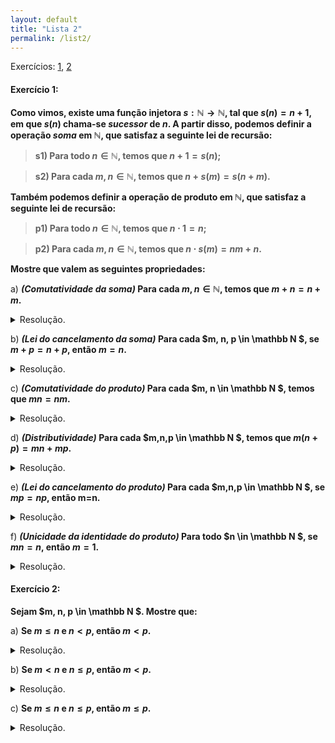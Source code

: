 ```yaml
---
layout: default
title: "Lista 2"
permalink: /list2/
---
```



Exercícios: <a href="#l1ex1">1</a>, <a href="#l1ex2">2</a> 

<p id="l1ex1"> </p>

#### Exercício 1:
**Como vimos, existe uma função injetora
    $s: \mathbb N \rightarrow \mathbb N$, tal que $s(n) = n+1$, em que
    $s(n)$ chama-se *sucessor* de $n$. A partir disso, podemos definir a
    operação *soma* em $\mathbb N$, que satisfaz a seguinte lei de
    recursão:**

>**s1) Para todo $n \in \mathbb N$, temos que $n+1 = s(n)$;**

>**s2) Para cada $m, n \in \mathbb N$, temos que
        $n + s(m) = s(n+m)$.**

**Também podemos definir a operação de produto em $\mathbb N$, que
satisfaz a seguinte lei de recursão:**

>**p1) Para todo $n\in \mathbb N$, temos que $n\cdot 1 = n$;**

>**p2) Para cada $m, n \in \mathbb N$, temos que
        $n\cdot s(m) = nm+n$.**

**Mostre que valem as seguintes propriedades:**

a\) **_(Comutatividade da soma)_ Para cada $m, n \in \mathbb N$, temos
que $m+n = n+m$.**
<div class="box">
<details>
<summary>Resolução.</summary>

Antes, considere a seguinte proposição:<br>
<div class="box">
<strong>Proposição:</strong> Seja $m \in \mathbb N$, então $m+1 = 1+ m$.
<details>
<summary > Demonstração da proposição. </summary>

Considere $S \subset \mathbb N$ tal que, 
 
$$S = \{m \in \mathbb N; m+1=1+m\}.$$
Note que $1 \in S$, já que $(1) + 1 = 2 = 1 + (1)$;
 
Vejamos agora que $s(S) \subset S$. Seja $m \in S$, então:

$$
\begin{aligned}
  s(m)+1 &= (m+1) + 1, \quad &&\text{(Definição da função sucessor)}\\
  &= (1+m) + 1, \quad &&\text{(Visto que $m \in S$)} \\
  &= 1 + (m + 1), \quad &&\text{(Associatividade da soma em $\mathbb N$)}\\
  &= 1 + s(m). \quad &&\text{(Definição da função sucessor)}
\end{aligned} 
$$

Deste modo, já que $1 \in S$ e $s(S) \in S$, pelo Princípio da
Indução, temos que $S = \mathbb N$, como queríamos. $\square$
</details>
</div>

<strong>Dem:</strong> Considere $S \subset \mathbb N$ tal que
$S = \{m \in \mathbb N; m+n = n+m, n\in \mathbb N\}$. Da proposição anterior, temos que $1 \in S$, visto que $1 + n = n + 1$.
 Vejamos que $s(S) \subset S$. Tomando $m \in S$,

$$
\begin{align*}
  s(m)+n &= (m+1) + n, \quad &&\text{(Definição da função sucessor)}\\
  &= m + (1+n), \quad &&\text{(Associatividade da soma em $\mathbb N$)} \\
  &= m + (n+1), \quad &&\text{(Proposição anterior)}\\
  &= (m+n) + 1, \quad &&\text{(Associatividade da soma em $\mathbb N$)}\\
  &= (n + m) + 1, \quad &&\text{(Visto que $m \in S$)}\\
  &= n + (m+1), \quad &&\text{(Associatividade da soma em $\mathbb N$)}\\
  &= n + s(m). \quad&&\text{(Definição da função sucessor)}
\end{align*}
$$

Visto que $1 \in S$ e $s(S) \subset S$, pelo Princípio da Indução, temos $S=\mathbb N$
, como queríamos. $\square$

</details>
</div>

b) **_(Lei do cancelamento da soma)_ Para cada $m, n, p \in \mathbb N $, se $m+p = n+ p$, então $m=n$.**
<details class="box">
<summary>Resolução.</summary>

<strong>Dem: </strong> Seja $S \subset \mathbb N $ tal que 

$$
\begin{align*}
S = \{p \in \mathbb N  ; (m+p=n+p) \implies m=n, \quad m,n 
\in \mathbb N \}.
\end{align*}
$$

Ora, $1 \in S$, já que, se $m+1 = n+1$, então $s(m) = s(n)$, e, como $s$ é injetora por definição, então $m=n$. Vejamos que $s(S) \subset S$. Toman
do $p \in S$ e $m+s(p) = n + s(p)$,

$$
\begin{align*}
  m+s(p)&=n+s(p),\\
  m+(p+1) &=n+(p+1), \quad &&\text{(Definição da função sucessor)}\\
  (m+p) + 1 &= (n+p) + 1, \quad &&\text{(Associatividade da soma em 
  $ \mathbb N $)}\\
  s(m+p)&=s(n+p), \quad &&\text{(Definição da função sucessor)}\\
  m+p &=n+p, \quad &&\text{(Injetividade da função sucessor)}\\
  m &= n. \quad &&\text{(Já que $p \in S$)}
\end{align*}
$$

Deste modo, como $1 \in S$ e $s(S) \subset S$, pelo Princípio da Indução, temos $S = \mathbb N $. $\square$

</details>

 c) **_(Comutatividade do produto)_ Para cada $m, n \in \mathbb N $, temos que $mn = nm$.**

<details class="box"> <summary>Resolução.</summary> 
Antes, considere as seguintes proposições:

<div class="box">
<strong> Proposição 1: </strong>  Seja $n \in \mathbb N $, 
$n\cdot 1 = 1 \cdot n$.

<details>
<summary>Demonstração da Proposição 1.</summary> 

Seja $T \subset \mathbb N$ tal que $T = \{n \in \mathbb N ; n\cdot 1
=1\cdot n\}$, queremos mostrar que $T = \mathbb N$. Ora, $1 \in T$, 
já que pela definição do produto em $\mathbb N$, $(1)\cdot 1 = 
1 = 1 \cdot(1)$. Vejamos que $s(T) \subset T$.
 Tomando $n \in T$, temos que:


$$
\begin{align*}
  s(n)\cdot 1 &= s(n), \quad&&\text{(Definição do produto em $\mathbb N$)}\\
  &=n + 1, \quad&&\text{(Definição da função sucessor)}\\
  &=1\cdot n + 1, \quad&&\text{(Da definição do produto e sabendo que $n
   \in T$  , $n = n\cdot 1 = 1 \cdot n$)}\\
  &= 1\cdot s(n). \quad &&\text{(Definição do produto em $\mathbb N$, $m\cdot s(n) = mn+m$)}
\end{align*}
$$
Portanto, como $1 \in T$ e $s(T) \subset T$, segue do Princípio da Indução que $T=\mathbb N$. $\square$

</details>
</div>

<div class="box">
<strong> Proposição 2: </strong>  <i>(Distributiva comutada)</i> 

Para cada $m, n, p \in \mathbb N $, temos que 
$$(n+p)m = nm+pm.$$

<details> 
<summary>Demonstração da Proposição 2.</summary> 

 Considere $R=\{m \in \mathbb N ; (n+p)m = nm + pm, \quad n,p 
 \in \mathbb N \}$. Note que $1 \in R$, visto que, da definição de produto,
  $(n+p)\cdot 1 = n + p = n\cdot 1 + p\cdot 1$. Vejamos que $s(R) 
  \subset R$. Assumindo $m \in R$, temos que:

$$
\begin{align*}
  (n+p)s(m) &= (n+p)m + (n+p), \quad &&\text{(Definição do produto em $\mathbb N$)}\\
  &= (nm + pm) + (n+p), \quad &&\text{(Visto que $m \in R$, $(n+p)m = nm + pm$)}\\
  &= nm + (pm + (p+n)), \quad &&\text{(Associatividade e comutatividade da soma em $
  \mathbb N$)}\\
  &= nm + (n + (pm + p)), \quad &&\text{(Associatividade e comutatividade da soma em $
  \mathbb N$)}\\
  &= (nm + n) + (pm + p), \quad &&\text{(Associatividade da soma em $\mathbb N$)}\\
  &= n\cdot s(m) + p \cdot s(m). \quad &&\text{(Definição do produto em $\mathbb N$)}
\end{align*}
$$

Sendo assim, já que $1 \in R$ e $s(R) \subset R$, 
segue do Princípio da Indução que $R = \mathbb N$. $\square$

</details> 
</div>
<br>
<strong> Dem: </strong>  Seja $S = \{n \in \mathbb N  | m\cdot n = n \cdot m, \quad m \in \mathbb N \}$.
 Vejamos que $S = \mathbb N$. Da proposição 1, temos que $1 \in S$. Para verificar que $s(S) 
\subset S$, suponhamos que $n \in S$, tendo assim:

$$
\begin{align*}
  m\cdot s(n) &= mn + m, \quad &&\text{(Definição do produto em $\mathbb N$)}\\
    &= nm + m, \quad &&\text{(Visto que $n \in S$, $mn = nm$)}\\
    &= nm + 1m, \quad &&\text{(Da proposição 1, $m=m\cdot 1 = 1 \cdot m$)}\\
    &= (n + 1)m, \quad &&\text{(Distributiva comutada)}\\
    &= s(n) \cdot m. \quad &&\text{(Definição da função sucessor)}
\end{align*}
$$

Deste modo, como $1 \in S$ e $s(S) \subset S$, do Princípio da Indução, temos q
ue $S = \mathbb N $, como queríamos. $\square$

</details> 

d) **_(Distributividade)_ Para cada $m,n,p \in \mathbb N $, 
temos que $m(n+p) = mn + mp$.**

<details class="box"> <summary>Resolução.</summary>

<strong> Dem: </strong>  Ora, da <i>distributiva comutada</i>, demonstrada no item anterior, temos que, para cada 
$m,n,p \in \mathbb N $, $(n+p)m = nm +pm$. Portanto,
$$
\begin{align*}
  m(n+p) &= (n + p)m, \quad &&\text{(Comutatividade do produto 
  em $ \mathbb N $)}\\
  &= nm + pm, \quad &&\text{(Distributiva comutada)}\\
  &= mn + mp. \quad &&\text{(Comutatividade do produto em $ \mathbb N $)}
\end{align*}
$$

Com isto, temos o que queríamos. $\square$

</details> 

e) **_(Lei do cancelamento do produto)_ Para cada $m,n,p \in \mathbb N $, se $mp=np$, então m=n.**

<details class="box"> <summary>Resolução.</summary> 

Antes, mostraremos a unicidade da identidade do produto em $ \mathbb N $.

<div class="box">

<strong> Proposição: </strong>  <i>(Unicidade da identidade do produto)</i> 
Para todo $n \in N$, se $mn = m$, então $m = 1$

<details> 
<summary>Demonstração da proposição:</summary> 

 A fim de absurdo, 
suponhamos que $m \neq 1$, isto é, existe $k \in \mathbb N $
tal que $m = s(k)$, 
ou seja $mn = n$ pode ser reescrito como:

$$
\begin{align*}
  n &= s(k) \cdot n,\\
  &= n\cdot s(k), \quad &&\text{(Comutatividade do produto em 
  $ \mathbb N $)}\\
  &= nk + n. \quad &&\text{(Definição do produto em 
  $ \mathbb N $)} \tag{$\star$}
\end{align*}
$$

Porém, como visto em aula, para cada $x,y \in \mathbb N $, $x\neq x + y$,
 sendo assim, ($\star$) é um absurdo. Deste modo, temos o que queríamos.
$\square$
</details> 

</div>

<br>
<strong> Dem: </strong>  Considere os conjuntos 

$$
\begin{align*}
S=&\{p \in \mathbb N 
 ; mp = np \implies m = n, \quad m,n \in \mathbb N \}, \\
 T =& \{m \in \mathbb N  ; mp=np\implies m=n,\quad n \in 
 \mathbb N , p\in S\}.
\end{align*}
$$

 Por construção, segue que $T \subset S$. 
Ora, $1 \in T$, já que, da 
unicidade da identidade no produto e da proposição 1 do item c, 
$1\cdot p = np \implies n = 1$. Vejamos que $s(T) \subset T$, 
supondo que $m \in T$ e escolhendo $n \in \mathbb N $ e $p \in S$
 de tal forma que $s(m)p = np$, queremos mostrar que $s(m) = n$,
  sendo assim,

$$
\begin{align*}
  s(m) p &= np,\\
  p\cdot s(m) &= pn, \quad &&\text{(Comutatividade do produto 
  em $ \mathbb N $)}\\
  pm + p &= pn. \quad &&\text{(Definição do produto 
  em $ \mathbb N $)} \tag{1}
\end{align*}
$$

Note que, se $n = 1$, $p = p + pm$, o que por $(\star)$, teremos um absurdo. Portanto $n \neq 1$, ou seja, existe 
$\omega \in \mathbb N $ tal que 
$n = s(\omega)$. Sendo assim, (1) pode ser reescrito da seguinte forma:

$$
\begin{align*}
  pm + p &= pn = p\cdot s(\omega),\\
  pm + p &= p\omega + p, \quad &&\text{(Definição do produto em 
  $ \mathbb N $)}\\
  pm &= p\omega, \quad &&\text{(Lei do cancelamento da soma 
  em $ \mathbb N $)}\\
  mp &= \omega p, \quad &&\text{(Comutatividade do produto 
  em $ \mathbb N $)} \\
  m &= \omega, \quad &&\text{(Já que $p \in S$ e $m \in T$)}\\
  s(m) &= s(\omega), \quad && \text{(Injeção da função sucessor)}\\
  s(m) &= n. \quad &&\text{(Já que $n = s(\omega)$)}
\end{align*}
$$
Dito isto, já que como $1 \in T$ e $s(T) \subset T$, segue do Princípio da Indução que $T = \mathbb N $, mais ainda, $T \subset S \subset \mathbb N $, 
mas como $T = \mathbb N $
, segue que $S= \mathbb N $, como queríamos. $\square$
</details>

f) **_(Unicidade da identidade do produto)_ Para todo $n \in \mathbb N $,
se $mn = n$, então $m = 1$.**

<details class="box"> <summary>Resolução.</summary> 
Demonstrado como proposição em (1e).
</details> 



<p id="l1ex2"> </p>

#### Exercício 2:

**Sejam $m, n, p \in \mathbb N $. Mostre que:**

a) **Se $m \le n$ e $n < p$, então $m < p$.**
<details class="box"> <summary>Resolução.</summary> 

<strong> Dem: </strong>  Da hipótese, temos que $n < p$, isto é, 
$p = n + k$ para algum $k \in \mathbb N $. Ademais, 
$m \le n \equiv (n = m) \lor (n = m + \omega)$ para 
algum $\omega \in \mathbb N $. Com isto,
 suponhamos que $n = m$, portanto $p = n + k = m +k$, isto é $m < p$; 
 Agora, suponhamos que $n = m + \omega$,
$$
\begin{align*}
  p &= n + k, \quad &&\text{(Da hipotese)}\\
  &= (m + \omega) + k, \quad &&\text{(Visto que $n = m+ \omega$)}\\
  &= m + (\omega + k) = m + k_1, \quad &&k_1 \in \mathbb N 
\end{align*}
$$
Isto é, $m < p$.

Em resumo, temos que,

$$(n = m) \land (n<p) \implies m < p,$$
e também
$$(m < n) \land (n<p)\implies m < p.$$
Portanto, das propriedades dos conectivos lógicos e tendo em mente
que para cada $a, b \in \mathbb N $, $a<b$, $a>b$ ou $a=b$, exclusivamente,
então,

 $$(m \le n) \land (n < p) \implies m < p.$$
 
 Como queríamos. $\square$ 
</details>

b) **Se $m < n$ e $n \le p$, então $m < p$.**

<details class="box"> <summary>Resolução.</summary> 

<strong> Dem: </strong> Da hipótese, $m< n$, isto é, $n = m + k$ para
 algum $k \in \mathbb N $, e,

$$n \le p \equiv (p = n) \lor (p = n+k_1),$$

para algum $k_1 \in \mathbb N $. Supondo $p = n$,
sabendo que $n = m + k$, temos então, que
$m + k = n = p$, isto é, $m < p$; 
Agora, se $p = n + k_1$,
$$
\begin{align*}
  p &= n + k_1,\\
  &= (m+k) + k_1,\\
  &= m + (k + k_1) = m + k_2, \quad k_2 \in \mathbb N 
\end{align*}
$$

ou seja, $m < p$. Semelhante ao item anterior, segue que $(m < n) \land (n \le p) 
\implies m < p$. $\square$

</details>

c) **Se $m \le n$ e $n \le p$, então $m \le p$.**

<details class="box"> <summary>Resolução.</summary> 
Dos itens (a) e (b), sabemos que:

<li> $(m< n) \lor (p = n) \implies (m< p),$    </li>
<li> $(m< n) \lor (p < n) \implies (m< p),$    </li>
<li> $(m= n) \lor (p < n) \implies (m< p).$    </li>

Tendo em mente que

$$
\begin{align}
(p_1 \lor p_2) \land (p_3 \lor p_4) \equiv 
(p_1 \land p_3) \lor (p_1 \land p_4) \lor (p_2 \land p_3) 
\lor (p_2 \land p_4), \tag{$\bullet$}
\end{align}
$$

podemos definir $p_1 := (m< n), p_2 := (m=n), p_3 
:= (n = p), p_4 := (n< p)$. Ao comparar os 
antecedentes das implicações obtidas pelos itens anteriores
com $(\bullet)$, temos que, para demonstrar o item (c),
basta verificar a implicação gerada pelo antecedente $(p_2 \land p_3)$.

Como $p_2 := (m=n)$ e $p_3 := (n = p)$, segue que

$$
(m=n) \land (n = p) \implies m = p,
$$

deste modo, das propriedades dos conectivos lógicos,

$$
((m<n \lor (m=n))) \land ((n< p) \lor (n=p)) \implies ((m<p) \lor (m=p)),
$$

isto é,

$$
(m \le n) \land (n \le p) \implies m \le p,
$$

como queríamos. $\square$
</details>
